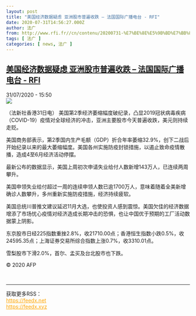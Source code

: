 ```yaml
---
layout: post
title: "美国经济数据疑虑 亚洲股市普遍收跌 – 法国国际广播电台 - RFI"
date: 2020-07-31T14:56:27.000Z
author: 法广
from: http://www.rfi.fr//cn/contenu/20200731-%E7%BE%8E%E5%9B%BD%E7%BB%8F%E6%B5%8E%E6%95%B0%E6%8D%AE%E7%96%91%E8%99%91-%E4%BA%9A%E6%B4%B2%E8%82%A1%E5%B8%82%E6%99%AE%E9%81%8D%E6%94%B6%E8%B7%8C
tags: [ 法广 ]
categories: [ news, 法广 ]
---
```

<!--1596207387000-->
[美国经济数据疑虑 亚洲股市普遍收跌 – 法国国际广播电台 - RFI](http://www.rfi.fr//cn/contenu/20200731-%E7%BE%8E%E5%9B%BD%E7%BB%8F%E6%B5%8E%E6%95%B0%E6%8D%AE%E7%96%91%E8%99%91-%E4%BA%9A%E6%B4%B2%E8%82%A1%E5%B8%82%E6%99%AE%E9%81%8D%E6%94%B6%E8%B7%8C)
------

<div>
<div>31/07/2020 - 15:50</div><img src="https://s.rfi.fr/media/display/804abaf2-d336-11ea-a8a3-005056a98db9/w:310/p:16x9/eco0008b.200731215002.jpg"><div class="t-content__body u-clearfix"><div class="m-interstitial"></div><p>（法新社香港31日电）    美国第2季经济萎缩幅度破纪录，凸显2019冠状病毒疾病（COVID-19）疫情对全球经济的冲击，亚洲主要股市今天普遍收跌，美元则持续走贬。</p><p>    美国商务部表示，第2季国内生产毛额（GDP）折合年率萎缩32.9%，创下二战后开始纪录以来的最大萎缩幅度。美国各州实施防疫封锁措施，以遏止致命疫情散播，造成4至6月经济活动停摆。</p><p>    最新公布的数据显示，美国上周初次申请失业给付人数新增143万人，已连续两周攀升。</p><p>    美国申领失业给付超过一周的连续申领人数已逾1700万人，意味着随着全美新增确诊人数攀升，多州重新实施防疫措施，经济持续疲软。</p><p>    美国总统川普推文建议延迟11月大选，也使投资人感到震惊。美国欠佳的经济数据增添了市场忧心疫情对经济造成长期冲击的恐惧，也让中国优于预期的工厂活动数据蒙上阴影。</p><p>    东京股市日经225指数重挫2.8%，收21710.00点；香港恒生指数小跌0.5%，收24595.35点；上海证券交易所综合指数上涨0.7%，收3310.01点。</p><p>    雪梨股市下滑2.0%，首尔、孟买及台北股市也下跌。</p><p class="t-copyright">© 2020 AFP</p>        </div><br><hr><div>获取更多RSS：<br><a href="https://feedx.net" style="color:orange" target="_blank">https://feedx.net</a> <br><a href="https://feedx.xyz" style="color:orange" target="_blank">https://feedx.xyz</a><br></div>
</div>
